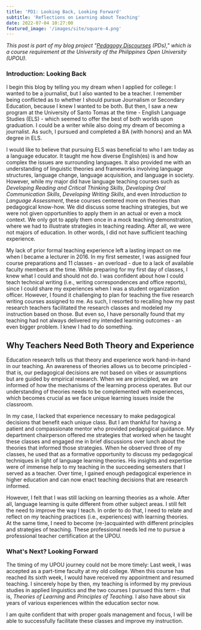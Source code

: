 ```yaml
---
title: 'PD1: Looking Back, Looking Forward'
subtitle: 'Reflections on Learning about Teaching'
date: 2022-07-04 10:27:00
featured_image: '/images/site/square-4.png'
---
```

*This post is part of my blog project "[Pedagogy Discourses](https://www.pedagogydiscs.wordpress.com) (PDs)," which is a course requirement at the University of the Philippines Open University (UPOU).*

### Introduction: Looking Back

I begin this blog by telling you my dream when I applied for college: I wanted to be a journalist, but I also wanted to be a teacher. I remember being conflicted as to whether I should pursue Journalism or Secondary Education, because I knew I wanted to be both. But then, I saw a new program at the University of Santo Tomas at the time - English Language Studies (ELS) - which seemed to offer the best of both worlds upon graduation. I could be a writer while also doing my dream of becoming a journalist. As such, I pursued and completed a BA (with honors) and an MA degree in ELS. 

I would like to believe that pursuing ELS was beneficial to who I am today as a language educator. It taught me how diverse English(es) is and how complex the issues are surrounding languages. It also provided me with an understanding of linguistic theories and frameworks involving language structures, language change, language acquisition, and language in society. However, while my major did have language teaching courses such as *Developing Reading and Critical Thinking Skills*, *Developing Oral Communication Skills*, *Developing Writing Skills*, and even *Introduction to Language Assessment*, these courses centered more on theories than pedagogical know-how. We did discuss some teaching strategies, but we were not given opportunities to apply them in an actual or even a mock context. We only got to apply them once in a mock teaching demonstration, where we had to illustrate strategies in teaching reading. After all, we were not majors of education. In other words, I did not have sufficient teaching experience. 

My lack of prior formal teaching experience left a lasting impact on me when I became a lecturer in 2016. In my first semester, I was assigned four  course preparations and 11 classes - an overload - due to a lack of available faculty members at the time. While preparing for my first day of classes, I knew what I could and should not do. I was confident about how I could teach technical writing (i.e., writing correspondences and office reports), since I could share my experiences when I was a student organization officer. However, I found it challenging to plan for teaching the five research writing courses assigned to me. As such, I resorted to recalling how my past research teachers facilitated the research classes and modeled my instruction based on those. But even so, I have personally found that my teaching had not always delivered my intended learning outcomes - an even bigger problem. I knew I had to do something. 

## Why Teachers Need Both Theory and Experience

Education research tells us that theory and experience work hand-in-hand in our teaching. An awareness of theories allows us to become principled - that is, our pedagogical decisions are not based on vibes or assumptions but are guided by empirical research. When we are principled, we are informed of how the mechanisms of the learning process operates. But our understanding of theories needs to be complemented with experiences, which becomes crucial as we face unique learning issues inside the classroom.

In my case, I lacked that experience necessary to make pedagogical decisions that benefit each unique class. But I am thankful for having a patient and compassionate mentor who provided pedagogical guidance. My department chairperson offered me strategies that worked when he taught these classes and engaged me in brief discussions over lunch about the theories that informed those strategies. When he observed three of my classes, he used that as a formative opportunity to discuss my pedagogical techniques in light of language learning theories. His insights and expertise were of immense help to my teaching in the succeeding semesters that I served as a teacher. Over time, I gained enough pedagogical experience in higher education and can now enact teaching decisions that are research informed. 

However, I felt that I was still lacking on learning theories as a whole. After all, language learning is quite different from other subject areas. I still felt the need to improve the way I teach. In order to do that, I need to relate and reflect on my teaching practices (i.e., experiences) with learning theories. At the same time, I need to become (re-)acquainted with different principles and strategies of teaching. These professional needs led me to pursue a professional teacher certification at the UPOU. 

### What's Next? Looking Forward

The timing of my UPOU journey could not be more timely: Last week, I was accepted as a part-time faculty at my old college. When this course has reached its sixth week, I would have received my appointment and resumed teaching. I sincerely hope by then, my teaching is informed by my previous studies in applied linguistics and the two courses I pursued this term - that is, *Theories of Learning* and *Principles of Teaching.* I also have about six years of various experiences within the education sector now. 

I am quite confident that with proper goals management and focus, I will be able to successfully facilitate these classes and improve my instruction.